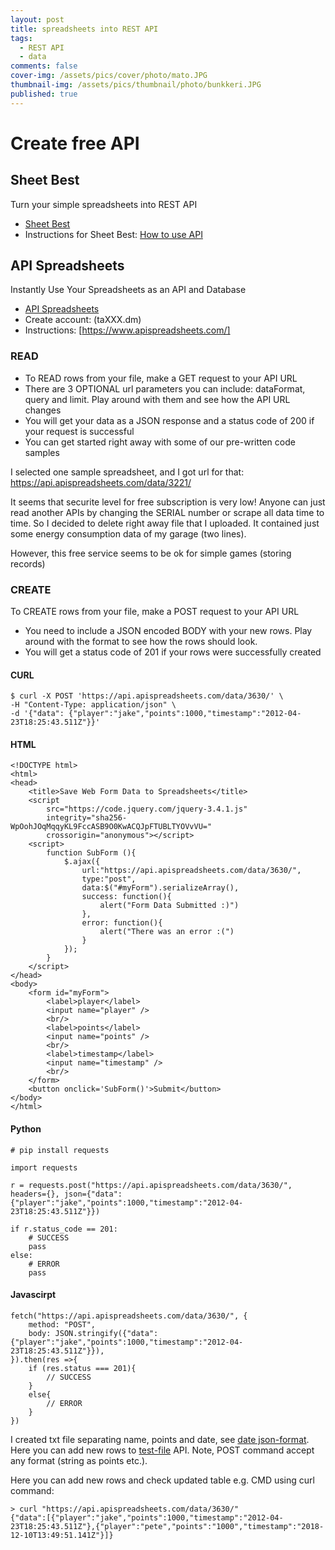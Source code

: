 ```yaml
---
layout: post
title: spreadsheets into REST API 
tags:
  - REST API
  - data
comments: false
cover-img: /assets/pics/cover/photo/mato.JPG
thumbnail-img: /assets/pics/thumbnail/photo/bunkkeri.JPG
published: true
---
```

# Create free API

## Sheet Best
Turn your simple spreadsheets into REST API
- [Sheet Best](https://sheet.best/)
- Instructions for Sheet Best: [How to use API](https://docs.sheet.best/#quickstart)

## API Spreadsheets
Instantly Use Your Spreadsheets as an API and Database 
- [API Spreadsheets](https://www.apispreadsheets.com/)
- Create account: (taXXX.dm)
- Instructions: [https://www.apispreadsheets.com/]
### READ
- To READ rows from your file, make a GET request to your API URL
- There are 3 OPTIONAL url parameters you can include: dataFormat, query and limit. Play around with them and see how the API URL changes
- You will get your data as a JSON response and a status code of 200 if your request is successful
- You can get started right away with some of our pre-written code samples

I selected one sample spreadsheet, and I got url for that: 
https://api.apispreadsheets.com/data/3221/

It seems that securite level for free subscription is very low! Anyone can just read another APIs by changing the SERIAL number or scrape all data time to time.
So I decided to delete right away file that I uploaded. It contained just some energy consumption data of my garage (two lines).

However, 
this free service seems to be ok for simple games (storing records)

### CREATE
To CREATE rows from your file, make a POST request to your API URL
- You need to include a JSON encoded BODY with your new rows. Play around with the format to see how the rows should look.
- You will get a status code of 201 if your rows were successfully created

#### CURL
~~~
$ curl -X POST 'https://api.apispreadsheets.com/data/3630/' \
-H "Content-Type: application/json" \
-d '{"data": {"player":"jake","points":1000,"timestamp":"2012-04-23T18:25:43.511Z"}}'
~~~

#### HTML
~~~
<!DOCTYPE html>
<html>
<head>
	<title>Save Web Form Data to Spreadsheets</title>
	<script
		src="https://code.jquery.com/jquery-3.4.1.js"
		integrity="sha256-WpOohJOqMqqyKL9FccASB9O0KwACQJpFTUBLTYOVvVU="
		crossorigin="anonymous"></script>
	<script>
		function SubForm (){
			$.ajax({
				url:"https://api.apispreadsheets.com/data/3630/",
				type:"post",
				data:$("#myForm").serializeArray(),
				success: function(){
					alert("Form Data Submitted :)")
				},
				error: function(){
					alert("There was an error :(")
				}
			});
		}
	</script>
</head>
<body>
	<form id="myForm">
		<label>player</label>
		<input name="player" />
		<br/>
		<label>points</label>
		<input name="points" />
		<br/>
		<label>timestamp</label>
		<input name="timestamp" />
		<br/>
	</form>
	<button onclick='SubForm()'>Submit</button>
</body>
</html>
~~~

#### Python
~~~
# pip install requests

import requests

r = requests.post("https://api.apispreadsheets.com/data/3630/", headers={}, json={"data": {"player":"jake","points":1000,"timestamp":"2012-04-23T18:25:43.511Z"}})

if r.status_code == 201:
	# SUCCESS 
	pass
else:
	# ERROR
	pass
~~~

#### Javascirpt

~~~
fetch("https://api.apispreadsheets.com/data/3630/", {
	method: "POST",
	body: JSON.stringify({"data": {"player":"jake","points":1000,"timestamp":"2012-04-23T18:25:43.511Z"}}),
}).then(res =>{
	if (res.status === 201){
		// SUCCESS
	}
	else{
		// ERROR
	}
})
~~~

I created txt file separating name, points and date, see [date json-format](https://stackoverflow.com/questions/10286204/what-is-the-right-json-date-format). 
Here you can add new rows to [test-file](https://talonendm.github.io/pokenappis/p5/nappistaituri/test_add_points.html) API. Note, POST command accept any format (string as points etc.).

Here you can add new rows and check updated table e.g. CMD using curl command:
~~~
> curl "https://api.apispreadsheets.com/data/3630/"
{"data":[{"player":"jake","points":1000,"timestamp":"2012-04-23T18:25:43.511Z"},{"player":"pete","points":"1000","timestamp":"2018-12-10T13:49:51.141Z"}]}
~~~
